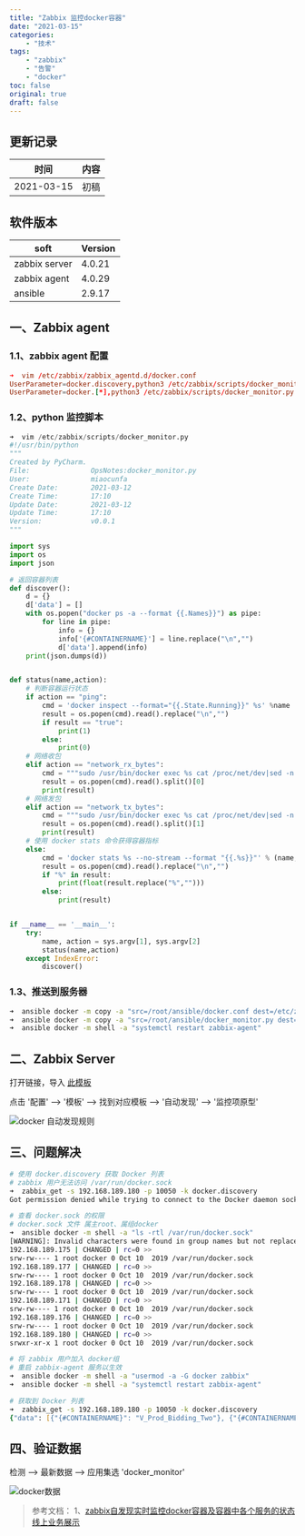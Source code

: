 ```yaml
---
title: "Zabbix 监控docker容器"
date: "2021-03-15"
categories:
    - "技术"
tags:
    - "zabbix"
    - "告警"
    - "docker"
toc: false
original: true
draft: false
---
```


## 更新记录

| 时间       | 内容 |
| ---------- | ---- |
| 2021-03-15 | 初稿 |

## 软件版本

| soft          | Version |
| ------------- | ------- |
| zabbix server | 4.0.21  |
| zabbix agent  | 4.0.29  |
| ansible       | 2.9.17  |

## 一、Zabbix agent

### 1.1、zabbix agent 配置

``` conf
➜  vim /etc/zabbix/zabbix_agentd.d/docker.conf
UserParameter=docker.discovery,python3 /etc/zabbix/scripts/docker_monitor.py
UserParameter=docker.[*],python3 /etc/zabbix/scripts/docker_monitor.py $1 $2
```

### 1.2、python 监控脚本

``` py
➜  vim /etc/zabbix/scripts/docker_monitor.py
#!/usr/bin/python
"""
Created by PyCharm.
File:               OpsNotes:docker_monitor.py
User:               miaocunfa
Create Date:        2021-03-12
Create Time:        17:10
Update Date:        2021-03-12
Update Time:        17:10
Version:            v0.0.1
"""

import sys
import os
import json

# 返回容器列表
def discover():
    d = {}
    d['data'] = []
    with os.popen("docker ps -a --format {{.Names}}") as pipe:
        for line in pipe:
            info = {}
            info['{#CONTAINERNAME}'] = line.replace("\n","")
            d['data'].append(info)
    print(json.dumps(d))


def status(name,action):
    # 判断容器运行状态
    if action == "ping":
        cmd = 'docker inspect --format="{{.State.Running}}" %s' %name
        result = os.popen(cmd).read().replace("\n","")
        if result == "true":
            print(1)
        else:
            print(0)
    # 网络收包
    elif action == "network_rx_bytes":
        cmd = """sudo /usr/bin/docker exec %s cat /proc/net/dev|sed -n 3p|awk '{print $2,$10}'""" %name
        result = os.popen(cmd).read().split()[0]
        print(result)
    # 网络发包
    elif action == "network_tx_bytes":
        cmd = """sudo /usr/bin/docker exec %s cat /proc/net/dev|sed -n 3p|awk '{print $2,$10}'""" %name
        result = os.popen(cmd).read().split()[1]
        print(result)
    # 使用 docker stats 命令获得容器指标
    else:
        cmd = 'docker stats %s --no-stream --format "{{.%s}}"' % (name,action)
        result = os.popen(cmd).read().replace("\n","")
        if "%" in result:
            print(float(result.replace("%","")))
        else:
            print(result)


if __name__ == '__main__':
    try:
        name, action = sys.argv[1], sys.argv[2]
        status(name,action)
    except IndexError:
        discover()
```

### 1.3、推送到服务器

``` zsh
➜  ansible docker -m copy -a "src=/root/ansible/docker.conf dest=/etc/zabbix/zabbix_agentd.d/"
➜  ansible docker -m copy -a "src=/root/ansible/docker_monitor.py dest=/etc/zabbix/scripts/"
➜  ansible docker -m shell -a "systemctl restart zabbix-agent"
```

## 二、Zabbix Server

打开链接，导入 [此模板](https://github.com/miaocunfa/OpsNotes/blob/master/Monitor/Zabbix/docker/zbx_docker_templates.xml)

点击 '配置' --> '模板' --> 找到对应模板 --> '自动发现' --> '监控项原型'

![docker 自动发现规则](https://cdn.jsdelivr.net/gh/miaocunfa/imghosting/img/zabbix_docker_20210315.jpg)

## 三、问题解决

``` zsh
# 使用 docker.discovery 获取 Docker 列表
# zabbix 用户无法访问 /var/run/docker.sock
➜  zabbix_get -s 192.168.189.180 -p 10050 -k docker.discovery
Got permission denied while trying to connect to the Docker daemon socket at unix:///var/run/docker.sock: Get http://%2Fvar%2Frun%2Fdocker.sock/v1.40/containers/json?all=1: dial unix /var/run/docker.sock: connect: permission denied

# 查看 docker.sock 的权限
# docker.sock 文件 属主root、属组docker
➜  ansible docker -m shell -a "ls -rtl /var/run/docker.sock"
[WARNING]: Invalid characters were found in group names but not replaced, use -vvvv to see details
192.168.189.175 | CHANGED | rc=0 >>
srw-rw---- 1 root docker 0 Oct 10  2019 /var/run/docker.sock
192.168.189.177 | CHANGED | rc=0 >>
srw-rw---- 1 root docker 0 Oct 10  2019 /var/run/docker.sock
192.168.189.178 | CHANGED | rc=0 >>
srw-rw---- 1 root docker 0 Oct 10  2019 /var/run/docker.sock
192.168.189.171 | CHANGED | rc=0 >>
srw-rw---- 1 root docker 0 Oct 10  2019 /var/run/docker.sock
192.168.189.176 | CHANGED | rc=0 >>
srw-rw---- 1 root docker 0 Oct 10  2019 /var/run/docker.sock
192.168.189.180 | CHANGED | rc=0 >>
srwxr-xr-x 1 root docker 0 Oct 10  2019 /var/run/docker.sock

# 将 zabbix 用户加入 docker组
# 重启 zabbix-agent 服务以生效
➜  ansible docker -m shell -a "usermod -a -G docker zabbix"
➜  ansible docker -m shell -a "systemctl restart zabbix-agent"

# 获取到 Docker 列表
➜  zabbix_get -s 192.168.189.180 -p 10050 -k docker.discovery
{"data": [{"{#CONTAINERNAME}": "V_Prod_Bidding_Two"}, {"{#CONTAINERNAME}": "V_Prod_Machine_Two"}, {"{#CONTAINERNAME}": "V_Prod_Order_Two"}, {"{#CONTAINERNAME}": "V_Prod_Project_One"}, {"{#CONTAINERNAME}": "V_Prod_Three_One"}, {"{#CONTAINERNAME}": "V_Prod_School_One"}]}
```

## 四、验证数据

检测 --> 最新数据 --> 应用集选 'docker_monitor'

![docker数据](https://cdn.jsdelivr.net/gh/miaocunfa/imghosting/img/zabbix_docker_data_20210315.jpg)

> 参考文档：
> 1、[zabbix自发现实时监控docker容器及容器中各个服务的状态线上业务展示](https://blog.51cto.com/13120271/2312106)  
>